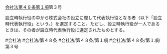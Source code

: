 [会社法第４８条第１項](会社法＿＿＿＿第４８条第１項)第３号

設立時執行役の中から株式会社の設立に際して代表執行役となる者（以下「設立時代表執行役」という。）を選定すること。ただし、設立時執行役が一人であるときは、その者が設立時代表執行役に選定されたものとする。


#会社法
#会社法/第４８条
#会社法/第４８条/第１項
#会社法/第４８条/第１項/第３号
